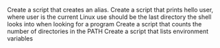 Create a script that creates an alias.
Create a script that prints hello user, where user is the current Linux use
 should be the last directory the shell looks into when looking for a program
Create a script that counts the number of directories in the PATH
Create a script that lists environment variables
